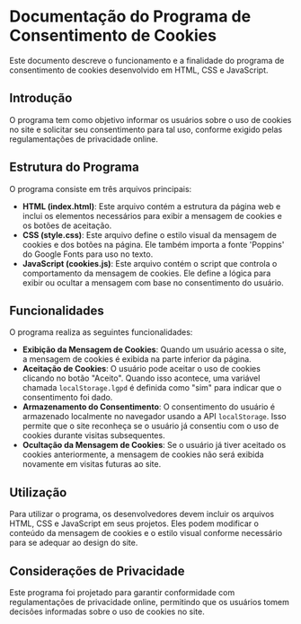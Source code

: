 # Documentação do Programa de Consentimento de Cookies

Este documento descreve o funcionamento e a finalidade do programa de consentimento de cookies desenvolvido em HTML, CSS e JavaScript.

## Introdução

O programa tem como objetivo informar os usuários sobre o uso de cookies no site e solicitar seu consentimento para tal uso, conforme exigido pelas regulamentações de privacidade online.

## Estrutura do Programa

O programa consiste em três arquivos principais:

- **HTML (index.html)**: Este arquivo contém a estrutura da página web e inclui os elementos necessários para exibir a mensagem de cookies e os botões de aceitação.
- **CSS (style.css)**: Este arquivo define o estilo visual da mensagem de cookies e dos botões na página. Ele também importa a fonte 'Poppins' do Google Fonts para uso no texto.
- **JavaScript (cookies.js)**: Este arquivo contém o script que controla o comportamento da mensagem de cookies. Ele define a lógica para exibir ou ocultar a mensagem com base no consentimento do usuário.

## Funcionalidades

O programa realiza as seguintes funcionalidades:

- **Exibição da Mensagem de Cookies**: Quando um usuário acessa o site, a mensagem de cookies é exibida na parte inferior da página.
- **Aceitação de Cookies**: O usuário pode aceitar o uso de cookies clicando no botão "Aceito". Quando isso acontece, uma variável chamada `localStorage.lgpd` é definida como "sim" para indicar que o consentimento foi dado.
- **Armazenamento do Consentimento**: O consentimento do usuário é armazenado localmente no navegador usando a API `localStorage`. Isso permite que o site reconheça se o usuário já consentiu com o uso de cookies durante visitas subsequentes.
- **Ocultação da Mensagem de Cookies**: Se o usuário já tiver aceitado os cookies anteriormente, a mensagem de cookies não será exibida novamente em visitas futuras ao site.

## Utilização

Para utilizar o programa, os desenvolvedores devem incluir os arquivos HTML, CSS e JavaScript em seus projetos. Eles podem modificar o conteúdo da mensagem de cookies e o estilo visual conforme necessário para se adequar ao design do site.

## Considerações de Privacidade

Este programa foi projetado para garantir conformidade com regulamentações de privacidade online, permitindo que os usuários tomem decisões informadas sobre o uso de cookies no site.
